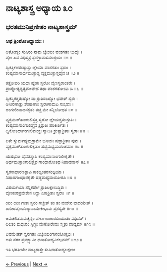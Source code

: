 # ನಾಟ್ಯಶಾಸ್ತ್ರ ಅಧ್ಯಾಯ ೩೦ 

## ಭರತಮುನಿಪ್ರಣೀತಂ ನಾಟ್ಯಶಾಸ್ತ್ರಮ್

### ಅಥ ತ್ರಿಂಶೋಽಧ್ಯಾಯಃ । 

ಅತೋದ್ಯಂ ಸುಷಿರಂ ನಾಮ ಜ್ಞೇಯಂ ವಂಶಗತಂ ಬುಧೈಃ ।  
ವೈಣ ಏವ ವಿಧಿಸ್ತತ್ರ ಸ್ವರಗ್ರಾಮಸಮಾಶ್ರಯಃ ॥೧ ॥

ದ್ವಿಕತ್ರಿಕಚತುಷ್ಕಾಸ್ತು ಜ್ಞೇಯಾ ವಂಶಗತಾಃ ಸ್ವರಾಃ ।  
ಕಂಪ್ಯಮಾನಾರ್ಥಮುಕ್ತಾಶ್ಚ ವ್ಯಕ್ತಮುಕ್ತಾಸ್ತಥೈವ ಚ ॥೨ ॥

ತತ್ರೋಪರಿ ಯಥಾ ಹ್ಯೇಕಃ ಸ್ವರೋ ವೈಣಸ್ವರಾಂತರೇ ।  
ಪ್ರಾಪ್ನೋತ್ಯನ್ಯತ್ವಮೇವೇಹ ತಥಾ ವಂಶಗತೋಽಪಿ ಹಿ ॥೩ ॥

ದ್ವಿಕಸ್ತ್ರಿಕಶ್ಚತುಷ್ಕೋ ವಾ ಶ್ರುತಿಸಂಖ್ಯೋ ಭವೇತ್ ಸ್ವರಃ ।  
ಅನೀರಣಾತ್ತು ಶೇಷಾಣಾಂ ಸ್ವರಾಣಾಮಪಿ ಸಂಭವಃ ।  
ಅಂಗುಲೀವಾದನಕೃತಂ ತಚ್ಚ ಮೇ ಸನ್ನಿಬೋಧತ ॥೪ ॥

ವ್ಯಕ್ತಮುಕ್‍ತಾಂಗುಲಿಸ್ತತ್ರ ಸ್ವರೋ ಜ್ಞೇಯಶ್ಚತುಃಶ್ರುತಿಃ ।  
ಕಂಪ್ಯಮಾನಾಂಗುಲಿಶ್ಚೈವ ತ್ರಿಶ್ರುತಿಃ ಪರಿಕೀರ್ತಿತಃ ।  
ದ್ವಿಕೋಽರ್ಧಾಂಗುಲಿಮುಕ್ತಃ ಸ್ಯಾದಿತಿ ಶ್ರುತ್ಯಾಶ್ರಿತಾಃ ಸ್ವರಾಃ ॥೫ ॥

ಏತೇ ಸ್ಯುರ್ಮಧ್ಯಮಗ್ರಾಮೇ ಭೂಯಃ ಷಡ್ಜಾಶ್ರಿತಾಃ ಪುನಃ ।  
ವ್ಯಕ್ತಮುಕ್‍ತಾಂಗುಲಿಕೃತಾಃ ಷಡ್ಜಮಧ್ಯಮಪಂಚಮಾಃ ॥೬ ॥

ಋಷಭೋ ಧೈವತಶ್ಚಾಪಿ ಕಂಪ್ಯಮಾನಾಂಗುಲೀಕೃತೌ ।  
ಅರ್ಧಮುಕ್ತಾಂಗುಲಿಶ್ಚೈವ ಗಾಂಧಾರೋಽಥ ನಿಷಾದವಾನ್ ॥೭ ॥

ಸ್ವರಸಾಧಾರಣಶ್ಚಾಪಿ ಕಾಕಲ್ಯಂತರಸಂಜ್ಞಯಾ ।  
ನಿಷಾದಗಾಂಧಾರಕೃತೌ ಷಡ್ಜಮಧ್ಯಮಯೋರಪಿ ॥೮ ॥

ವಿಪರ್ಯಯಾ ಸನ್ನಿಕರ್ಷೇ ಶ್ರುತಿಲಕ್ಷಣಸಿದ್ಧಿತಃ ।  
ವೈಣಕಂಠಪ್ರವೇಶೇನ ಸಿದ್ಧಾ ಏಕಾಶ್ರಿತಾಃ ಸ್ವರಾಃ ॥೯ ॥

ಯಂ ಯಂ ಗಾತಾ ಸ್ವರಂ ಗಚ್ಛೇತ್ ತಂ ತಂ ವಂಶೇನ ವಾದಯೇತ್ ।  
ಶಾರೀರವೈಣವಂಶ್ಯಾನಾಮೇಕೀಭಾವಃ ಪ್ರಶಸ್ಯತೇ ॥೧೦ ॥

ಅವಿಚಲಿತಮವಿಚ್ಛಿನ್ನಂ ವರ್ಣಾಲಂಕಾರಸಂಯುತಂ ವಿಧಿವತ್ ।  
ಲಲಿತಂ ಮಧುರಂ ಸ್ನಿಗ್ಧಂ ವೇಣೋರೇವಂ ಸ್ಮೃತಂ ವಾದ್ಯಮ್ ॥೧೧ ॥

ಏವಮೇತತ್ ಸ್ವರಗತಂ ವಿಜ್ಞೇಯಂಗಾನಯೋಕ್ತೃಭಿಃ ।  
ಅತಃ ಪರಂ ಪ್ರವಕ್ಷ್ಯಾಮಿ ಧನಾತೋದ್ಯವಿಕಲ್ಪನಮ್ ॥೧೨ ॥

ಇತಿ ಭರತೀಯೇ ನಾಟ್ಯಶಾಸ್ತ್ರೇ ಸುಷಿರಾತೋದ್ಯಲಕ್ಷಣಂ

---

[← Previous](chapter_29.md) | [Next →](chapter_33.md)